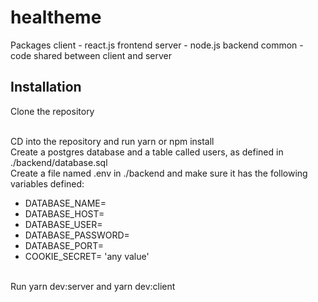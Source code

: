 # healtheme

Packages
client - react.js frontend
server - node.js backend
common - code shared between client and server

<h2> Installation </h2>
<p>Clone the repository </p>
<br/>
CD into the repository and run yarn or npm install
<br/>
Create a postgres database and a table called users, as defined in ./backend/database.sql
<br/>
Create a file named .env in ./backend and make sure it has the following variables defined:
<br/>
<ul> 
  <li>DATABASE_NAME= </li>
  <li> DATABASE_HOST= </li>
  <li>DATABASE_USER= </li>
  <li>DATABASE_PASSWORD= </li>
  <li>DATABASE_PORT= </li>
  <li>COOKIE_SECRET= 'any value' </li>
</ul>
<br/>
Run yarn dev:server and yarn dev:client
